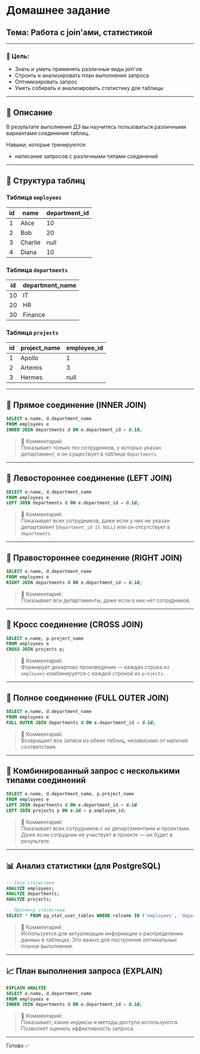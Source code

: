 # Домашнее задание  
## Тема: Работа с join'ами, статистикой

---

### 🎯 Цель:
- Знать и уметь применять различные виды join'ов  
- Строить и анализировать план выполнения запроса  
- Оптимизировать запрос  
- Уметь собирать и анализировать статистику для таблицы  

---

## 📌 Описание
В результате выполнения ДЗ вы научитесь пользоваться различными вариантами соединения таблиц.

Навыки, которые тренируются:
- написание запросов с различными типами соединений  

---

## 📂 Структура таблиц

### Таблица `employees`
| id | name     | department_id |
|----|----------|---------------|
| 1  | Alice    | 10            |
| 2  | Bob      | 20            |
| 3  | Charlie  | null          |
| 4  | Diana    | 10            |

### Таблица `departments`
| id | department_name |
|----|-----------------|
| 10 | IT              |
| 20 | HR              |
| 30 | Finance         |

### Таблица `projects`
| id | project_name | employee_id |
|----|--------------|-------------|
| 1  | Apollo       | 1           |
| 2  | Artemis      | 3           |
| 3  | Hermes       | null        |

---

## 🧩 Прямое соединение (INNER JOIN)

```sql
SELECT e.name, d.department_name
FROM employees e
INNER JOIN departments d ON e.department_id = d.id;
```

> 💬 Комментарий:  
> Показывает только тех сотрудников, у которых указан департамент, и он существует в таблице `departments`.

---

## 🧩 Левостороннее соединение (LEFT JOIN)

```sql
SELECT e.name, d.department_name
FROM employees e
LEFT JOIN departments d ON e.department_id = d.id;
```

> 💬 Комментарий:  
> Показывает всех сотрудников, даже если у них не указан департамент (`department_id IS NULL`) или он отсутствует в `departments`.

---

## 🧩 Правостороннее соединение (RIGHT JOIN)

```sql
SELECT e.name, d.department_name
FROM employees e
RIGHT JOIN departments d ON e.department_id = d.id;
```

> 💬 Комментарий:  
> Показывает все департаменты, даже если в них нет сотрудников.

---

## 🧩 Кросс соединение (CROSS JOIN)

```sql
SELECT e.name, p.project_name
FROM employees e
CROSS JOIN projects p;
```

> 💬 Комментарий:  
> Формирует декартово произведение — каждая строка из `employees` комбинируется с каждой строкой из `projects`.

---

## 🧩 Полное соединение (FULL OUTER JOIN)

```sql
SELECT e.name, d.department_name
FROM employees e
FULL OUTER JOIN departments d ON e.department_id = d.id;
```

> 💬 Комментарий:  
> Возвращает все записи из обеих таблиц, независимо от наличия соответствия.

---

## 🧩 Комбинированный запрос с несколькими типами соединений

```sql
SELECT e.name, d.department_name, p.project_name
FROM employees e
LEFT JOIN departments d ON e.department_id = d.id
LEFT JOIN projects p ON e.id = p.employee_id;
```

> 💬 Комментарий:  
> Показывает всех сотрудников с их департаментами и проектами. Даже если сотрудник не участвует в проекте — он будет в результате.

---

## 📊 Анализ статистики (для PostgreSQL)

```sql
-- Сбор статистики
ANALYZE employees;
ANALYZE departments;
ANALYZE projects;

-- Просмотр статистики
SELECT * FROM pg_stat_user_tables WHERE relname IN ('employees', 'departments', 'projects');
```

> 💬 Комментарий:  
> Используется для актуализации информации о распределении данных в таблицах. Это важно для построения оптимальных планов выполнения.

---

## 📈 План выполнения запроса (EXPLAIN)

```sql
EXPLAIN ANALYZE
SELECT e.name, d.department_name
FROM employees e
INNER JOIN departments d ON e.department_id = d.id;
```

> 💬 Комментарий:  
> Показывает, какие индексы и методы доступа используются. Позволяет оценить эффективность запроса.

---

Готово ✅  
```
